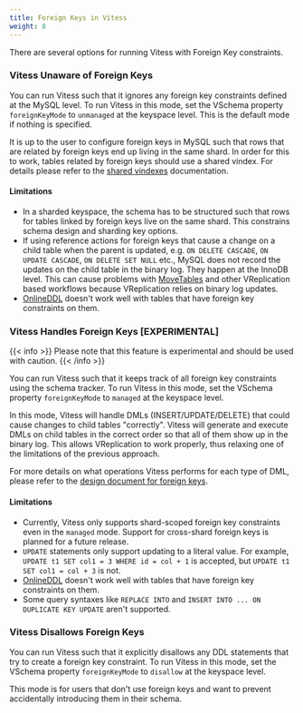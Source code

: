 ```yaml
---
title: Foreign Keys in Vitess
weight: 8
---
```


There are several options for running Vitess with Foreign Key constraints.

### Vitess Unaware of Foreign Keys

You can run Vitess such that it ignores any foreign key constraints defined at the MySQL level. To run Vitess in this mode, set the VSchema property `foreignKeyMode` to `unmanaged` at the keyspace level. This is the default mode if nothing is specified.

It is up to the user to configure foreign keys in MySQL such that rows that are related by foreign keys end up living in the same shard.
In order for this to work, tables related by foreign keys should use a shared vindex. For details please refer to the [shared vindexes](../shared-vindexes/#foreign-keys) documentation.

#### Limitations

- In a sharded keyspace, the schema has to be structured such that rows for tables linked by foreign keys live on the same shard. This constrains schema design and sharding key options.
- If using reference actions for foreign keys that cause a change on a child table when the parent is updated, e.g. `ON DELETE CASCADE`, `ON UPDATE CASCADE`, `ON DELETE SET NULL` etc., MySQL does not record the updates on the child table in the binary log. They happen at the InnoDB level. This can cause problems with [MoveTables](../../migration/move-tables/) and other VReplication based workflows because VReplication relies on binary log updates.
- [OnlineDDL](../../schema-changes/managed-online-schema-changes/) doesn't work well with tables that have foreign key constraints on them.

### Vitess Handles Foreign Keys [EXPERIMENTAL]

{{< info >}}
Please note that this feature is experimental and should be used with caution.
{{< /info >}}

You can run Vitess such that it keeps track of all foreign key constraints using the schema tracker. To run Vitess in this mode, set the VSchema property `foreignKeyMode` to `managed` at the keyspace level.

In this mode, Vitess will handle DMLs (INSERT/UPDATE/DELETE) that could cause changes to child tables "correctly". Vitess will generate and execute DMLs on child tables in the correct order so that all of them show up in the binary log. This allows VReplication to work properly, thus relaxing one of the limitations of the previous approach.

For more details on what operations Vitess performs for each type of DML, please refer to the [design document for foreign keys](https://github.com/vitessio/vitess/issues/12967).

#### Limitations

- Currently, Vitess only supports shard-scoped foreign key constraints even in the `managed` mode. Support for cross-shard foreign keys is planned for a future release.
- `UPDATE` statements only support updating to a literal value. For example, `UPDATE t1 SET col1 = 3 WHERE id = col + 1` is accepted, but `UPDATE t1 SET col1 = col + 3` is not.
- [OnlineDDL](../../schema-changes/managed-online-schema-changes/) doesn't work well with tables that have foreign key constraints on them.
- Some query syntaxes like `REPLACE INTO` and `INSERT INTO ... ON DUPLICATE KEY UPDATE` aren't supported.

### Vitess Disallows Foreign Keys

You can run Vitess such that it explicitly disallows any DDL statements that try to create a foreign key constraint. To run Vitess in this mode, set the VSchema property `foreignKeyMode` to `disallow` at the keyspace level.

This mode is for users that don't use foreign keys and want to prevent accidentally introducing them in their schema.


